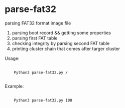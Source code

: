 # parse-fat32

parsing FAT32 format image file

1. parsing boot record && getting some properties
2. parsing first FAT table
3. checking integrity by parsing second FAT table
4. printing cluster chain that comes after targer cluster

Usage:
<pre>
  <code>
    Python3 parse-fat32.py /<target_cluster/>
  </code>
</pre>

Example:
<pre>
  <code>
    Python3 parse-fat32.py 100
  </code>
</pre>
